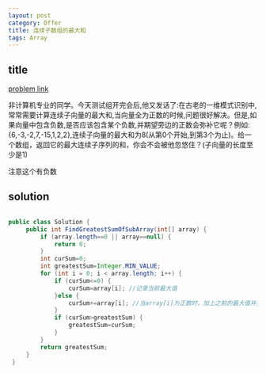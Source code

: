 ```yaml
---
layout: post
category: Offer
title: 连续子数组的最大和
tags: Array
---
```


## title
[problem link](https://www.nowcoder.com/practice/459bd355da1549fa8a49e350bf3df484?tpId=13&tqId=11183&tPage=2&rp=1&ru=%2Fta%2Fcoding-interviews&qru=%2Fta%2Fcoding-interviews%2Fquestion-ranking)

非计算机专业的同学。今天测试组开完会后,他又发话了:在古老的一维模式识别中,常常需要计算连续子向量的最大和,当向量全为正数的时候,问题很好解决。但是,如果向量中包含负数,是否应该包含某个负数,并期望旁边的正数会弥补它呢？例如:{6,-3,-2,7,-15,1,2,2},连续子向量的最大和为8(从第0个开始,到第3个为止)。给一个数组，返回它的最大连续子序列的和，你会不会被他忽悠住？(子向量的长度至少是1)

注意这个有负数

## solution


```java

public class Solution {
     public int FindGreatestSumOfSubArray(int[] array) {
         if (array.length==0 || array==null) {
             return 0;
         }
         int curSum=0;
         int greatestSum=Integer.MIN_VALUE;
         for (int i = 0; i < array.length; i++) {
             if (curSum<=0) {
                 curSum=array[i]; //记录当前最大值
             }else {
                 curSum+=array[i]; //当array[i]为正数时，加上之前的最大值并更新最大值。
             }
             if (curSum>greatestSum) {
                 greatestSum=curSum; 
             }
         }
         return greatestSum;
     }
 }

```